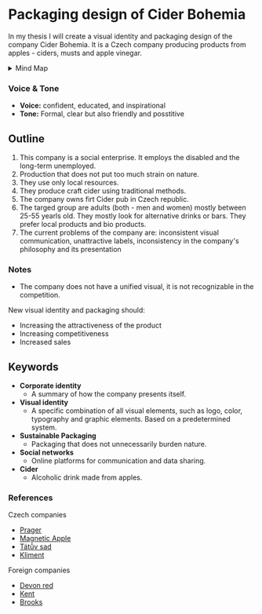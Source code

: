 
# Packaging design of Cider Bohemia 

In my thesis I will create a visual identity and packaging design of the company Cider Bohemia. It is a Czech company producing products from apples - ciders, musts and apple vinegar.

<details>
  <summary>Mind Map</summary>

  ![Gray box placeholder image, for position only.](./thesis-mind-map.png)
</details>

### Voice & Tone

- **Voice:** confident, educated, and inspirational
- **Tone:** Formal, clear but also friendly and posstitive 

## Outline

1. This company is a social enterprise. It employs the disabled and the long-term unemployed.
2. Production that does not put too much strain on nature.
3. They use only local resources. 
4. They produce craft cider using traditional methods.
5. The company owns firt Cider pub in Czech republic.
6. The targed group are adults (both - men and women) mostly between 25-55 yearls old. They mostly look for alternative drinks or bars. They prefer local products and bio products.
7. The current problems of the company are: inconsistent visual communication, unattractive labels, inconsistency in the company's philosophy and its presentation

### Notes
- The company does not have a unified visual, it is not recognizable in the competition.

New visual identity and packaging should:
- Increasing the attractiveness of the product
- Increasing competitiveness
- Increased sales

## Keywords

- **Corporate identity**
  - A summary of how the company presents itself.
- **Visual identity**
  - A specific combination of all visual elements, such as logo, color, typography and graphic elements. Based on a predetermined system.
- **Sustainable Packaging**
  - Packaging that does not unnecessarily burden nature.
- **Social networks**
  - Online platforms for communication and data sharing.
- **Cider**
  - Alcoholic drink made from apples.

### References

Czech companies
- [Prager](https://www.pragercider.cz)
- [Magnetic Apple](http://magneticapple.cz)
- [Tátův sad](https://www.tatuvsad.cz)
- [Kliment](http://eshop.cidrerie.cz)

Foreign companies
- [Devon red](https://www.sandfordorchards.co.uk/product/devon-red/)
- [Kent](https://www.kentcider.co.uk)
- [Brooks](http://brooksdrycider.com)
